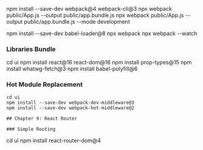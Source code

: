 npm install --save-dev webpack@4 webpack-cli@3
npx webpack public/App.js --output public/app.bundle.js
npx webpack public/App.js --output public/app.bundle.js --mode development

npm install --save-dev babel-loader@8
npx webpack
npx webpack --watch

### Libraries Bundle

cd ui
npm install react@16 react-dom@16
npm install prop-types@15
npm install whatwg-fetch@3
npm install babel-polyfill@6

### Hot Module Replacement
```
cd ui
npm install --save-dev webpack-dev-middleware@3
npm install --save-dev webpack-hot-middleware@2

## Chapter 9: React Router

### Simple Routing
```
cd ui
npm install react-router-dom@4